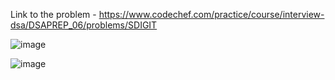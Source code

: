 Link to the problem - https://www.codechef.com/practice/course/interview-dsa/DSAPREP_06/problems/SDIGIT


![image](https://github.com/Haleshot/Competitive-Programming/assets/57552973/1836eb71-bb49-470f-978d-a8fd4441b52a)


![image](https://github.com/Haleshot/Competitive-Programming/assets/57552973/760a3578-fce2-4fcb-8217-fc3d9c87876c)
